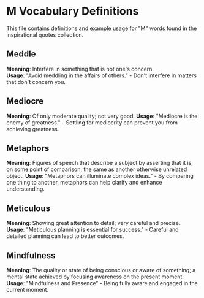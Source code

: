 # M Vocabulary Definitions

This file contains definitions and example usage for "M" words found in the inspirational quotes collection.

<!-- Add vocabulary words here following the format:
## WordName

**Meaning**: Clear, concise definition of the word.
**Usage**: "Quote or example sentence." - Explanation of the usage context.
-->

## Meddle

**Meaning**: Interfere in something that is not one's concern.  
**Usage**: "Avoid meddling in the affairs of others." - Don't interfere in matters that don't concern you.

## Mediocre

**Meaning**: Of only moderate quality; not very good.
**Usage**: "Mediocre is the enemy of greatness." - Settling for mediocrity can prevent you from achieving greatness.

## Metaphors

**Meaning**: Figures of speech that describe a subject by asserting that it is, on some point of comparison, the same as another otherwise unrelated object.
**Usage**: "Metaphors can illuminate complex ideas." - By comparing one thing to another, metaphors can help clarify and enhance understanding.

## Meticulous

**Meaning**: Showing great attention to detail; very careful and precise.
**Usage**: "Meticulous planning is essential for success." - Careful and detailed planning can lead to better outcomes.

## Mindfulness

**Meaning**: The quality or state of being conscious or aware of something; a mental state achieved by focusing awareness on the present moment.  
**Usage**: "Mindfulness and Presence" - Being fully aware and engaged in the current moment.
